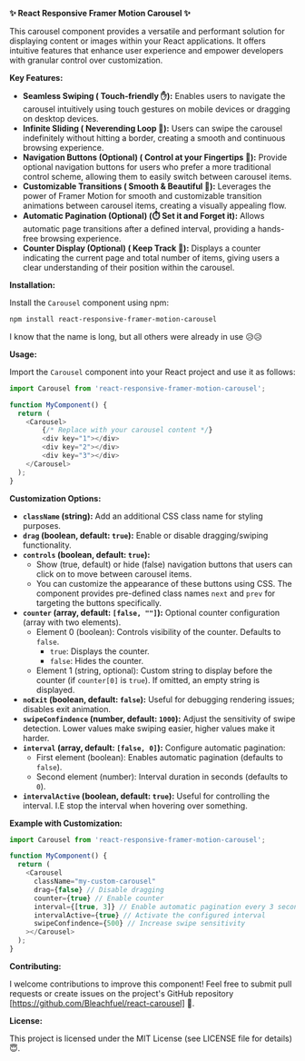 
**✨ React Responsive Framer Motion Carousel ✨**

This carousel component provides a versatile and performant solution for displaying content or images within your React applications. It offers intuitive features that enhance user experience and empower developers with granular control over customization.

**Key Features:**

- **Seamless Swiping ( Touch-friendly ✋):** Enables users to navigate the carousel intuitively using touch gestures on mobile devices or dragging on desktop devices.
- **Infinite Sliding ( Neverending Loop 🔁):** Users can swipe the carousel indefinitely without hitting a border, creating a smooth and continuous browsing experience.
- **Navigation Buttons (Optional) (️ Control at your Fingertips 🧭):** Provide optional navigation buttons for users who prefer a more traditional control scheme, allowing them to easily switch between carousel items.
- **Customizable Transitions ( Smooth & Beautiful 🌸):** Leverages the power of Framer Motion for smooth and customizable transition animations between carousel items, creating a visually appealing flow.
- **Automatic Pagination (Optional) (⏱️ Set it and Forget it):** Allows automatic page transitions after a defined interval, providing a hands-free browsing experience.
- **Counter Display (Optional) ( Keep Track 🚨):** Displays a counter indicating the current page and total number of items, giving users a clear understanding of their position within the carousel.

**Installation:**

Install the `Carousel` component using npm:

```bash
npm install react-responsive-framer-motion-carousel
```
I know that the name is long, but all others were already in use 😥😥


**Usage:**

Import the `Carousel` component into your React project and use it as follows:

```javascript
import Carousel from 'react-responsive-framer-motion-carousel';

function MyComponent() {
  return (
    <Carousel>
        {/* Replace with your carousel content */}
        <div key="1"></div>
        <div key="2"></div>
        <div key="3"></div>
    </Carousel>
  );
}
```

**Customization Options:**

- **`className` (string):** Add an additional CSS class name for styling purposes.
- **`drag` (boolean, default: `true`):** Enable or disable dragging/swiping functionality.
- **`controls` (boolean, default: `true`):** 
    - Show (true, default) or hide (false) navigation buttons that users can click on to move between carousel items.
    - You can customize the appearance of these buttons using CSS.
    The component provides pre-defined class names `next` and `prev` for targeting the buttons specifically.
- **`counter` (array, default: `[false, ""]`):** Optional counter configuration (array with two elements).
    - Element 0 (boolean): Controls visibility of the counter. Defaults to `false`.
        - `true`: Displays the counter.
        - `false`: Hides the counter.
    - Element 1 (string, optional): Custom string to display before the counter (if `counter[0]` is `true`). If omitted, an empty string is displayed. 
- **`noExit` (boolean, default: `false`):** Useful for debugging rendering issues; disables exit animation.
- **`swipeConfindence` (number, default: `1000`):** Adjust the sensitivity of swipe detection. Lower values make swiping easier, higher values make it harder.
- **`interval` (array, default: `[false, 0]`):** Configure automatic pagination:
    - First element (boolean): Enables automatic pagination (defaults to `false`).
    - Second element (number): Interval duration in seconds (defaults to `0`).
- **`intervalActive` (boolean, default: `true`):** Useful for controlling the interval. I.E stop the interval when hovering over something. 

**Example with Customization:**

```javascript
import Carousel from 'react-responsive-framer-motion-carousel';

function MyComponent() {
  return (
    <Carousel
      className="my-custom-carousel"
      drag={false} // Disable dragging
      counter={true} // Enable counter
      interval={[true, 3]} // Enable automatic pagination every 3 seconds
      intervalActive={true} // Activate the configured interval
      swipeConfindence={500} // Increase swipe sensitivity
    ></Carousel>
  );
}
```

**Contributing:**

I welcome contributions to improve this component! Feel free to submit pull requests or create issues on the project's GitHub repository [https://github.com/Bleachfuel/react-carousel] 🤗.

**License:**

This project is licensed under the MIT License (see LICENSE file for details) 😇.

